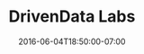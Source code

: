---
title: "DrivenData Labs"
description: "DrivenData is a startup based out of the Harvard Innovation Lab that seeks to create social impact through crowdsourced data analysis competitions. We started working with DrivenData on a redesign of their competition platform. We've since worked with them on a number of projects, and recently created a new landing page for their consulting services."
date: "2016-06-04T18:50:00-07:00"
gallery: 
  - 
    url: "/assets/images/drivendata-splash-2.jpg"
    caption: " "
  - 
    url: "/assets/images/drivendata-1.jpg"
    caption: " "
  - 
    url: "/assets/images/drivendata-2.jpg"
    caption: " "
  - 
    url: "/assets/images/drivendata-logos.jpg"
    caption: " "
tags: "development,startup,static,responsive"
---
